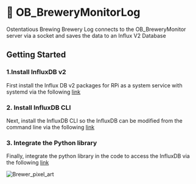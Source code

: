 # :beer: OB_BreweryMonitorLog

Ostentatious Brewing Brewery Log connects to the OB_BreweryMonitor server via a socket and saves the data to an Influx V2 Database

## Getting Started

### 1.Install InfluxDB v2
First install the Influx DB v2 packages for RPi as a system service with systemd via the following [link](https://docs.influxdata.com/influxdb/v2/install/?t=Linux#install-influxdb-as-a-service-with-systemd)

### 2. Install InfluxDB CLI

Next, install the InfluxDB CLI so the InfluxDB can be modified from the command line via the following [link](https://docs.influxdata.com/influxdb/v2/tools/influx-cli/)

### 3. Integrate the Python library
Finally, integrate the python library in the code to access the InfluxDB via the following [link](https://docs.influxdata.com/influxdb/v2/api-guide/client-libraries/python/#Copyright)


![Brewer_pixel_art](https://github.com/user-attachments/assets/41fc754a-8408-4329-8b44-039c4653f6ce)
